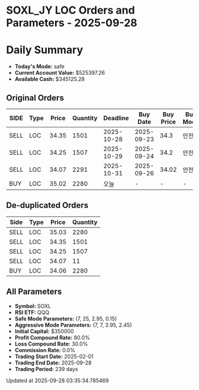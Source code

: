 # SOXL_JY LOC Orders and Parameters - 2025-09-28

# Daily Summary

- **Today's Mode:** safe
- **Current Account Value:** $525397.26
- **Available Cash:** $345125.28

## Original Orders

| SIDE | Type | Price | Quantity | Deadline | Buy Date | Buy Price | Buy Mode |
|------|------|-------|----------|----------|----------|-----------|----------|
| SELL | LOC | 34.35 | 1501 | 2025-10-28 | 2025-09-23 | 34.3 | 안전 |
| SELL | LOC | 34.25 | 1507 | 2025-10-29 | 2025-09-24 | 34.2 | 안전 |
| SELL | LOC | 34.07 | 2291 | 2025-10-31 | 2025-09-26 | 34.02 | 안전 |
| BUY | LOC | 35.02 | 2280 | 오늘 | - | - | - |

## De-duplicated Orders

| Side | Type | Price | Quantity |
|------|------|-------|----------|
| SELL | LOC | 35.03 | 2280 |
| SELL | LOC | 34.35 | 1501 |
| SELL | LOC | 34.25 | 1507 |
| SELL | LOC | 34.07 | 11 |
| BUY | LOC | 34.06 | 2280 |

## All Parameters

- **Symbol:** SOXL
- **RSI ETF:** QQQ
- **Safe Mode Parameters:** (7, 25, 2.95, 0.15)
- **Aggressive Mode Parameters:** (7, 7, 3.95, 2.45)
- **Initial Capital:** $350000
- **Profit Compound Rate:** 80.0%
- **Loss Compound Rate:** 30.0%
- **Commission Rate:** 0.0%
- **Trading Start Date:** 2025-02-01
- **Trading End Date:** 2025-09-28
- **Trading Period:** 239 days

Updated at 2025-09-28 03:35:34.785469
